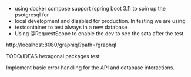 - using docker compose support (spring boot 3.1) to spin up the psotgresql for
- local development and disabled for production. In testing we are using
- testcontainer to test always in a new database.
- Using @RequestScope to enable the dev to see the sata after the test

http://localhost:8080/graphiql?path=/graphql


TODO/IDEAS
hexagonal packages
test


Implement basic error handling for the API and database interactions.